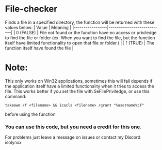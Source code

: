# File-checker
Finds a file in a specified directory, the function will be returned with these values below:
| Value | Meaning |
|-----------------|----------------------------|
| 0 (FALSE) | File not found or the function have no access or priviledge to find the file or folder (ex. When you want to find the file, but the function itself have limited functionality to open that file or folder.) |
| 1 (TRUE) | The function itself have found the file |

# Note:
This only works on Win32 applications, sometimes this will fail depends if the application itself have a limited functionality when it tries to access the file.
This works better if you set the file with SeFilePriviledge, or use this command:

```
takeown /f <filename> && icacls <filename> /grant "%username%:F"
```
before using the function

### You can use this code, but you need a credit for this one.

For problems just leave a message on issues or contact my Discord: isolynxx
